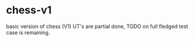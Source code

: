 # chess-v1

basic version of chess (V1)
UT's are partial done, 
TODO on full fledged test case is remaining.


